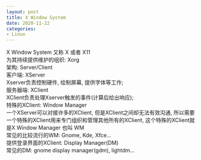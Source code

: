 ```yaml
---
layout: post
title: X Window System
date: 2020-11-22
categories:
- Linux
---
```


X Window System 又称 X 或者 X11<br>
为其持续提供维护的组织: Xorg<br>
架构: Server/Client<br>
客户端: XServer<br>
Xserver负责控制硬件, 绘制屏幕, 提供字体等工作;<br>
服务器端: XClient<br>
XClient负责处理Xserver触发的事件(计算后给出响应);<br>
特殊的XClient: Window Manager<br>
一个XServer可以对接许多的XClient, 但是XClient之间却无法有效沟通, 所以需要一个特殊的XClient用来专门组织和管理其他所有的XClient, 这个特殊的XClient就是X Window Manager 也叫 WM<br>
常见的比较流行的WM: Gnome, Kde, Xfce...<br>
提供登录界面的XClient: Display Manager(DM)<br>
常见的DM: gnome display manager(gdm), lightdm...<br>


